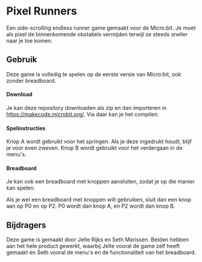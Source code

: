 
# Pixel Runners
Een side-scrolling endless runner game gemaakt voor de Micro:bit. Je moet als pixel de binnenkomende obstakels vermijden terwijl ze steeds sneller naar je toe komen.

## Gebruik
Deze game is volledig te spelen op de eerste versie van Micro:bit, ook zonder breadboard.

#### Download
Je kan deze repository downloaden als zip en dan importeren in https://makecode.microbit.org/. Via daar kan je het compilen.

#### Spelinstructies
Knop A wordt gebruikt voor het springen. Als je deze ingedrukt houdt, blijf je voor even zweven.
Knop B wordt gebruikt voor het verdergaan in de menu's.

#### Breadboard
Je kan ook een breadboard met knoppen aansluiten, zodat je op die manier kan spelen.

Als je wel een breadboard met knoppen wilt gebruiken, sluit dan een knop aan op P0 en op P2.
P0 wordt dan knop A, en P2 wordt dan knop B.

## Bijdragers
Deze game is gemaakt door Jelte Rijks en Seth Marissen.
Beiden hebben aan het hele product gewerkt, waarbij Jelte vooral de game zelf heeft gemaakt en Seth vooral de menu's en de functionaliteit van het breadboard.
